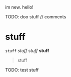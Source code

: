 im new. hello!

TODO: doo stuff
 // comments 
 
# stuff
`stuff` 
*stuff* 
_stuff_ 
**stuff** 
> stuff 

TODO: test stuff

